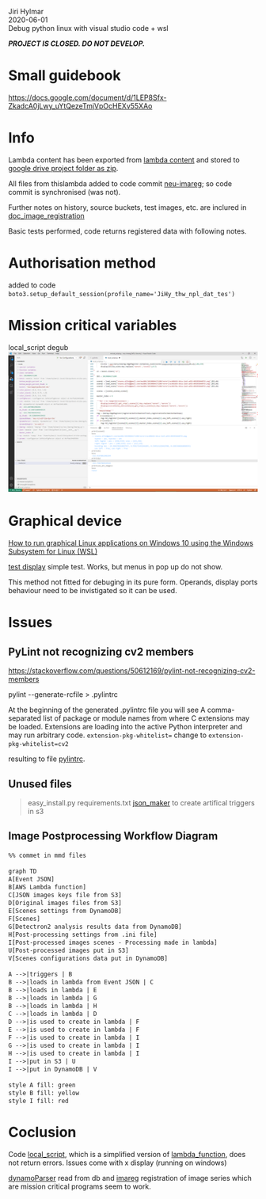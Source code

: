 Jiri Hylmar\
2020-06-01\
Debug python linux with visual studio code + wsl

***PROJECT IS CLOSED. DO NOT DEVELOP.***

# Small guidebook
https://docs.google.com/document/d/1LEP8Sfx-ZkadcA0jLwy_uYtQezeTmjVpOcHEXv55XAo

# Info
Lambda content has been exported from [lambda content](https://eu-west-1.console.aws.amazon.com/lambda/home?region=eu-west-1#/functions/imareg001?tab=configuration) and stored to [google drive project folder as zip](https://drive.google.com/drive/folders/1QLK3GOZfT-v3XIoj9YnC-hLw31uOKeig).

All files from  thislambda added to code commit [neu-imareg](https://eu-west-1.console.aws.amazon.com/codesuite/codecommit/repositories/neu-imareg/browse?region=eu-west-1); so code commit is synchronised (was not).

Further notes on history, source buckets, test images, etc. are inclured in [doc_image_registration](https://docs.google.com/document/d/14PtcfklRhjscOohbj1kpxhx60sv6_-a4EliKF0BIT8I/edit?usp=sharing)

Basic tests performed, code returns registered data with following notes.

# Authorisation method
added to code `boto3.setup_default_session(profile_name='JiHy_thw_npl_dat_tes')`

# Mission critical variables
local_script degub ![screenshot](environment_testing/Screenshot%20(102).png)

# Graphical device
[How to run graphical Linux applications on Windows 10 using the Windows Subsystem for Linux (WSL)](https://seanthegeek.net/234/graphical-linux-applications-bash-ubuntu-windows/#:~:text=Install%20VcXsrv&text=VcXsrv%20is%20the%20only%20fully,Accept%20the%20default%20options.
)

[test display](environment_testing/displayTest.py) simple test. Works, but menus in pop up do not show. 

This method not fitted for debuging in its pure form.
Operands, display ports behaviour need to be invistigated so it can be used.

# Issues

## PyLint not recognizing cv2 members

https://stackoverflow.com/questions/50612169/pylint-not-recognizing-cv2-members

pylint --generate-rcfile > .pylintrc

At the beginning of the generated .pylintrc file you will see
A comma-separated list of package or module names from where C extensions may be loaded. Extensions are loading into the active Python interpreter and may run arbitrary code.
`extension-pkg-whitelist=`  change to `extension-pkg-whitelist=cv2`

resulting to file [pylintrc](.pylintrc).

## Unused files
 > easy_install.py
 > requirements.txt
 > [json_maker](json_maker.py) to create artifical triggers in s3

## Image Postprocessing Workflow Diagram

```mermaid
%% commet in mmd files

graph TD
A[Event JSON]
B[AWS Lambda function]
C[JSON images keys file from S3]
D[Original images files from S3]
E[Scenes settings from DynamoDB]
F[Scenes]
G[Detectron2 analysis results data from DynamoDB]
H[Post-processing settings from .ini file]
I[Post-processed images scenes - Processing made in lambda]
U[Post-processed images put in S3]
V[Scenes configurations data put in DynamoDB]

A -->|triggers | B
B -->|loads in lambda from Event JSON | C
B -->|loads in lambda | E
B -->|loads in lambda | G
B -->|loads in lambda | H
C -->|loads in lambda | D
D -->|is used to create in lambda | F
E -->|is used to create in lambda | F
F -->|is used to create in lambda | I
G -->|is used to create in lambda | I
H -->|is used to create in lambda | I
I -->|put in S3 | U
I -->|put in DynamoDB | V

style A fill: green
style B fill: yellow
style I fill: red

```

# Coclusion

Code [local_script](local_script.py), which is a simplified version of [lambda_function](lambda_function.py), does not return errors. Issues come with x display (running on windows)

[dynamoParser](dynamoParser.py) read from db and [imareg](imareg.py) registration of image series which are mission critical programs seem to work.